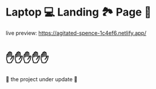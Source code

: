 # Laptop 💻 Landing 🏞 Page 🤝

live preview: https://agitated-spence-1c4ef6.netlify.app/

# ✋✋✋✋✋

🤖 the project under update 🧐
